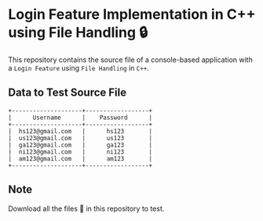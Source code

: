 # Login Feature Implementation in C++ using File Handling 🔒
This repository contains the source file of a console-based application with a `Login Feature` using `File Handling` in `C++`.

## Data to Test Source File
```
+--------------------+------------------+
|      Username      |    Password      |
+--------------------+------------------+
|  hs123@gmail.com   |      hs123       |
|  us123@gmail.com   |      us123       |
|  ga123@gmail.com   |      ga123       |
|  ni123@gmail.com   |      ni123       |
|  am123@gmail.com   |      am123       |
+--------------------+------------------+
```

## Note
Download all the files 📂 in this repository to test.
